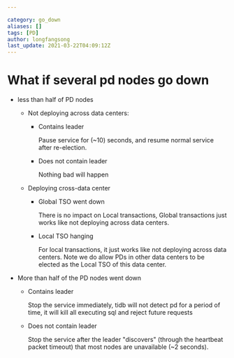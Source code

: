 ```yaml
---

category: go_down
aliases: []
tags: [PD]
author: longfangsong
last_update: 2021-03-22T04:09:12Z
---
```


# What if several pd nodes go down

- less than half of PD nodes
  - Not deploying across data centers:
     - Contains leader
        
       Pause service for (~10) seconds, and resume normal service after re-election.
  
     - Does not contain leader
  
       Nothing bad will happen
    
   - Deploying cross-data center
    
     - Global TSO went down
  
        There is no impact on Local transactions, Global transactions just works like not deploying across data centers.
  
     - Local TSO hanging

       For local transactions, it just works like not deploying across data centers. Note we do allow PDs in other data centers to be elected as the Local TSO of this data center.
  
- More than half of the PD nodes went down

   - Contains leader
  
     Stop the service immediately, tidb will not detect pd for a period of time, it will kill all executing sql and reject future requests
  
   - Does not contain leader
    
     Stop the service after the leader "discovers" (through the heartbeat packet timeout) that most nodes are unavailable (~2 seconds). 


